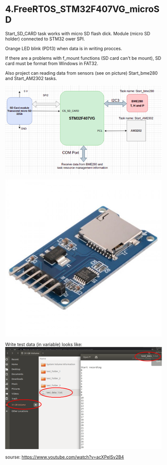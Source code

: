 # 4.FreeRTOS_STM32F407VG_microSD

Start_SD_CARD task works with micro SD flash dick. Module (micro SD holder) connected to STM32 ower SPI. 

Orange LED blink (PD13) when data is in writing procces. 

If there are a problems with f_mount functions (SD card can't be mount), SD card must be format from Windows in FAT32.

Also project can reading data from sensors (see on picture) Start_bme280 and Start_AM2302 tasks. 

![alt text](https://github.com/OlegDemk/4.FreeRTOS_STM32F407VG_microSD/blob/main/schem.png)

![alt text](https://github.com/OlegDemk/4.FreeRTOS_STM32F407VG_microSD/blob/main/SD.jpg)

Write test data (in variable) looks like:
![alt text](https://github.com/OlegDemk/4.FreeRTOS_STM32F407VG_microSD/blob/main/log_data_screen.png)

sourse: https://www.youtube.com/watch?v=acXPelSv2B4

